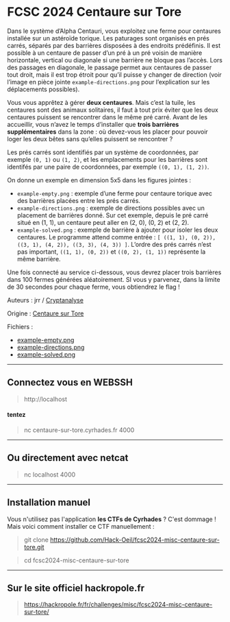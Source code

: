 # FCSC 2024 Centaure sur Tore

Dans le système d’Alpha Centauri, vous exploitez une ferme pour centaures installée sur un astéroïde torique. Les paturages sont organisés en prés carrés, séparés par des barrières disposées à des endroits prédéfinis. Il est possible à un centaure de passer d’un pré à un pré voisin de manière horizontale, vertical ou diagonale si une barrière ne bloque pas l’accès. Lors des passages en diagonale, le passage permet aux centaures de passer tout droit, mais il est trop étroit pour qu’il puisse y changer de direction (voir l’image en pièce jointe ```example-directions.png``` pour l’explication sur les déplacements possibles).

Vous vous apprêtez à gérer **deux centaures**. Mais c’est la tuile, les centaures sont des animaux solitaires, il faut à tout prix éviter que les deux centaures puissent se rencontrer dans le même pré carré. Avant de les accueillir, vous n’avez le temps d’installer que **trois barrières supplémentaires** dans la zone : où devez-vous les placer pour pouvoir loger les deux bêtes sans qu’elles puissent se rencontrer ?

Les prés carrés sont identifiés par un système de coordonnées, par exemple ```(0, 1)``` ou ```(1, 2)```, et les emplacements pour les barrières sont identifés par une paire de coordonnées, par exemple ```((0, 1), (1, 2))```.

On donne un exemple en dimension 5x5 dans les figures jointes :

- ```example-empty.png``` : exemple d’une ferme pour centaure torique avec des barrières placées entre les prés carrés.
- ```example-directions.png``` : exemple de directions possibles avec un placement de barrières donné. Sur cet exemple, depuis le pré carré situé en (1, 1), un centaure peut aller en (2, 0), (0, 2) et (2, 2).
- ```example-solved.png``` : exemple de barrière à ajouter pour isoler les deux centaures. Le programme attend comme entrée : ```[ ((1, 1), (0, 2)), ((3, 1), (4, 2)), ((3, 3), (4, 3)) ]```. L’ordre des prés carrés n’est pas important, ```((1, 1), (0, 2))``` et ```((0, 2), (1, 1))``` représente la même barrière.

Une fois connecté au service ci-dessous, vous devrez placer trois barrières dans 100 fermes générées aléatoirement. SI vous y parvenez, dans la limite de 30 secondes pour chaque ferme, vous obtiendrez le flag !


Auteurs : jrr / [Cryptanalyse](https://x.com/Cryptanalyse)

Origine : [Centaure sur Tore](https://hackropole.fr/fr/challenges/misc/fcsc2024-misc-centaure-sur-tore/)


Fichiers :
- [example-empty.png](example-empty.png)
- [example-directions.png](example-directions.png)
- [example-solved.png](example-solved.png)



-----------

## Connectez vous en WEBSSH
> http://localhost

#### tentez 
> nc centaure-sur-tore.cyrhades.fr 4000

-----------

## Ou directement avec netcat
> nc localhost 4000

-----------


## Installation manuel
Vous n'utilisez pas l'application **les CTFs de Cyrhades** ? C'est dommage !
Mais voici comment installer ce CTF manuellement :

> git clone https://github.com/Hack-Oeil/fcsc2024-misc-centaure-sur-tore.git

> cd fcsc2024-misc-centaure-sur-tore


-----------

## Sur le site officiel hackropole.fr
> https://hackropole.fr/fr/challenges/misc/fcsc2024-misc-centaure-sur-tore/